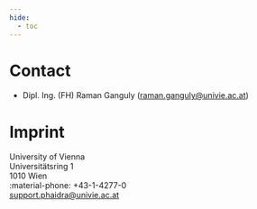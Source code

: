 ```yaml
---
hide:
  - toc
---
```


# Contact

- Dipl. Ing. (FH) Raman Ganguly (<raman.ganguly@univie.ac.at>)

# Imprint

University of Vienna  
Universitätsring 1  
1010 Wien  
:material-phone: +43-1-4277-0  
<support.phaidra@univie.ac.at>